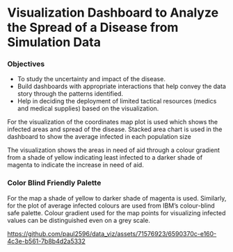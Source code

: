 # Visualization Dashboard to Analyze the Spread of a Disease from Simulation Data

### Objectives
- To study the uncertainty and impact of the disease. 
- Build dashboards with appropriate interactions that help convey the data story through the patterns identified.
- Help in deciding the deployment of limited tactical resources (medics and medical supplies) based on the visualization.

For the visualization of the coordinates map plot is used which shows the infected areas and spread of the disease. 
Stacked area chart is used in the dashboard to show the average infected in each population size

The visualization shows the areas in need of aid through a colour gradient from a shade of yellow indicating least infected to a darker shade of magenta to indicate the increase in need of aid.

### Color Blind Friendly Palette
For the map a shade of yellow to darker shade of magenta is used. Similarly, for the plot of average infected colours are used from IBM’s colour-blind safe palette. Colour gradient used for the map points for visualizing infected values can be distinguished even on a grey scale.

https://github.com/paul2596/data_viz/assets/71576923/6590370c-e160-4c3e-b561-7b8b4d2a5332

